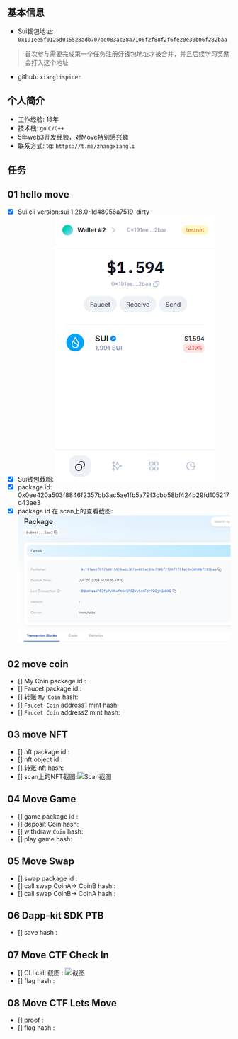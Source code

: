 ## 基本信息
- Sui钱包地址: `0x191ee5f0125d015528adb707ae083ac38a7106f2f88f2f6fe20e30b06f282baa`
> 首次参与需要完成第一个任务注册好钱包地址才被合并，并且后续学习奖励会打入这个地址
- github: `xianglispider`

## 个人简介
- 工作经验: 15年
- 技术栈: `go` `C/C++`
- 5年web3开发经验，对Move特别感兴趣
- 联系方式: tg: `https://t.me/zhangxiangli` 

## 任务

##   01 hello move  
- [x] Sui cli version:sui 1.28.0-1d48056a7519-dirty
- [x] Sui钱包截图: ![Sui钱包截图](./images/wallet.png)
- [x] package id: 0x0ee420a503f8846f2357bb3ac5ae1fb5a79f3cbb58bf424b29fd105217d43ae3
- [x] package id 在 scan上的查看截图:![Scan截图](./images/packeageID.png)

##   02 move coin
- [] My Coin package id : 
- [] Faucet package id : 
- [] 转账 `My Coin` hash:
- [] `Faucet Coin` address1 mint hash:
- [] `Faucet Coin` address2 mint hash:

##   03 move NFT
- [] nft package id :
- [] nft object id : 
- [] 转账 nft  hash:
- [] scan上的NFT截图:![Scan截图](./images/你的图片地址)

##   04 Move Game
- [] game package id :
- [] deposit Coin hash:
- [] withdraw `Coin` hash:
- [] play game hash:

##   05 Move Swap
- [] swap package id :
- [] call swap CoinA-> CoinB  hash :
- [] call swap CoinB-> CoinA  hash :

##   06 Dapp-kit SDK PTB
- [] save hash :

##   07 Move CTF Check In
- [] CLI call 截图 : ![截图](./images/你的图片地址)
- [] flag hash :

##   08 Move CTF Lets Move
- [] proof : 
- [] flag hash :
